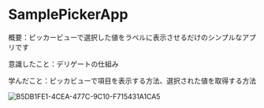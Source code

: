 # SamplePickerApp

概要：ピッカービューで選択した値をラベルに表示させるだけのシンプルなアプリです

意識したこと：デリゲートの仕組み

学んだこと：ピッカビューで項目を表示する方法、選択された値を取得する方法

![B5DB1FE1-4CEA-477C-9C10-F715431A1CA5](https://user-images.githubusercontent.com/74137008/115415635-091ea580-a232-11eb-8b77-9eab9466e2cf.png)
